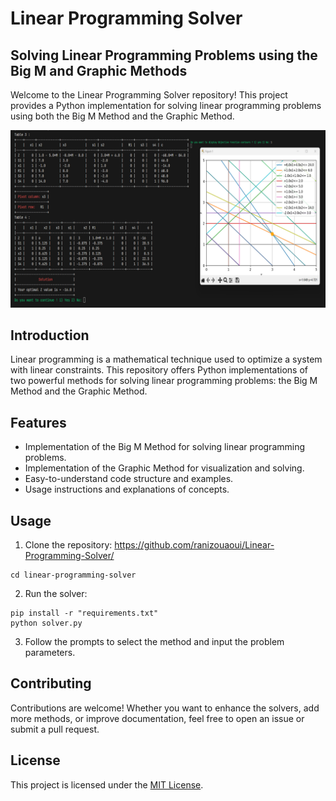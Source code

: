 # Linear Programming Solver
## Solving Linear Programming Problems using the Big M and Graphic Methods

Welcome to the Linear Programming Solver repository! This project provides a Python implementation for solving linear programming problems using both the Big M Method and the Graphic Method.

<div align="center"> 
<img src="https://github.com/ranizouaoui/Linear-Programming-Solver/blob/main/thumb.jpg" alt="" />
 </div>
 
## Introduction

Linear programming is a mathematical technique used to optimize a system with linear constraints. This repository offers Python implementations of two powerful methods for solving linear programming problems: the Big M Method and the Graphic Method.

## Features

- Implementation of the Big M Method for solving linear programming problems.
- Implementation of the Graphic Method for visualization and solving.
- Easy-to-understand code structure and examples.
- Usage instructions and explanations of concepts.

## Usage

1. Clone the repository: https://github.com/ranizouaoui/Linear-Programming-Solver/
```
cd linear-programming-solver
```
2. Run the solver:
```
pip install -r "requirements.txt"
python solver.py
```

3. Follow the prompts to select the method and input the problem parameters.

## Contributing

Contributions are welcome! Whether you want to enhance the solvers, add more methods, or improve documentation, feel free to open an issue or submit a pull request.

## License

This project is licensed under the [MIT License](LICENSE).
